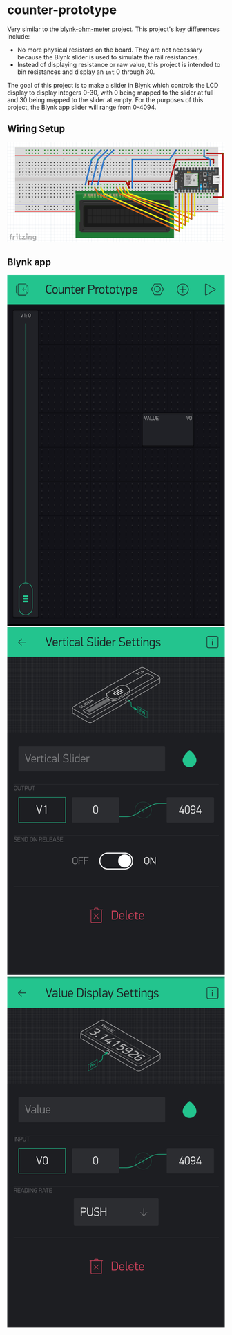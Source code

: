 # counter-prototype

Very similar to the [blynk-ohm-meter](https://github.com/technopig/Blynk-Ohm-Meter) project. This project's key differences include:
- No more physical resistors on the board. They are not necessary because the Blynk slider is used to simulate the rail resistances.
- Instead of displaying resistance or raw value, this project is intended to bin resistances and display an `int` 0 through 30.

The goal of this project is to make a slider in Blynk which controls the LCD display to display integers 0-30, with 0 being mapped to the slider at full and 30 being mapped to the slider at empty. For the purposes of this project, the Blynk app slider will range from 0-4094.



## Wiring Setup

![wiring](./img/wiring.png)

## Blynk app
![blynk](./img/blynk.png)
![slider](./img/slider.png)
![value_disp](./img/value_disp.png)
